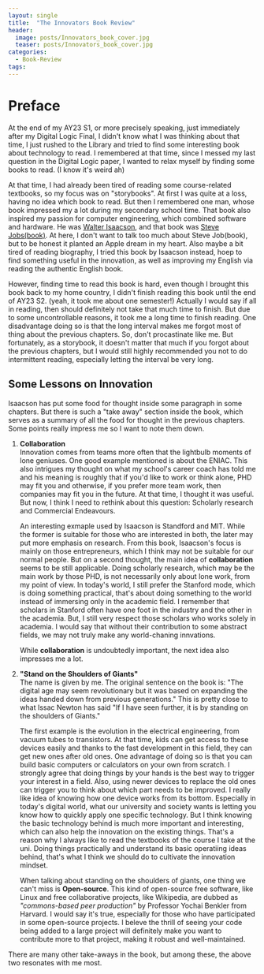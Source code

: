 ```yaml
---
layout: single
title:  "The Innovators Book Review"
header:
  image: posts/Innovators_book_cover.jpg
  teaser: posts/Innovators_book_cover.jpg
categories: 
  - Book-Review
tags:
---
```


# Preface
At the end of my AY23 S1, or more precisely speaking, just immediately after my Digital Logic Final, I didn't know what I was thinking about that time, I just rushed to the Library and tried to find some interesting book about technology to read. I remembered at that time, since I messed my last question in the Digital Logic paper, I wanted to relax myself by finding some books to read. (I know it's weird ah)

At that time, I had already been tired of reading some course-related textbooks, so my focus was on "storybooks". At first I was quite at a loss, having no idea which book to read. But then I remembered one man, whose book impressed my a lot during my secondary school time. That book also inspired my passion for computer engineering, which combined software and hardware. He was [Walter Isaacson](https://en.wikipedia.org/wiki/Walter_Isaacson), and that book was [Steve Jobs(book)](https://en.wikipedia.org/wiki/Steve_Jobs_(book)). At here, I don't want to talk too much about Steve Job(book), but to be honest it planted an Apple dream in my heart. Also maybe a bit tired of reading biography, I tried this book by Isaacson instead, hoep to find something useful in the innovation, as well as improving my English via reading the authentic English book.

However, finding time to read this book is hard, even though I brought this book back to my home country, I didn't finish reading this book until the end of AY23 S2. (yeah, it took me about one semester!) Actually I would say if all in reading, then should definitely not take that much time to finish. But due to some uncontrollable reasons, it took me a long time to finish reading. One disadvantage doing so is that the long interval makes me forgot most of thing about the previous chapters. So, don't procastinate like me. But fortunately, as a storybook, it doesn't matter that much if you forgot about the previous chapters, but I would still highly recommended you not to do intermittent reading, especially letting the interval be very long.

## Some Lessons on Innovation
Isaacson has put some food for thought inside some paragraph in some chapters. But there is such a "take away" section inside the book, which serves as a summary of all the food for thought in the previous chapters. Some points really impress me so I want to note them down.

1. **Collaboration** \
    Innovation comes from teams more often that the lightbulb moments of lone geniuses. One good example mentioned is about the ENIAC. This also intrigues my thought on what my school's career coach has told me and his meaning is roughly that if you'd like to work or think alone, PHD may fit you and otherwise, if you prefer more team work, then companies may fit you in the future. At that time, I thought it was useful. But now, I think I need to rethink about this question: Scholarly research and Commercial Endeavours.

    An interesting exmaple used by Isaacson is Standford and MIT. While the former is suitable for those who are interested in both, the later may put more emphasis on research. From this book, Isaacson's focus is mainly on those entrepreneurs, which I think may not be suitable for our normal people. But on a second thought, the main idea of **collaboration** seems to be still applicable. Doing scholarly research, which may be the main work by those PHD, is not necessarily only about lone work, from my point of view. In today's world, I still prefer the Stanford mode, which is doing something practical, that's about doing something to the world instead of immersing only in the academic field. I remember that scholars in Stanford often have one foot in the industry and the other in the academia. But, I still very respect those scholars who works solely in academia. I would say that without their contribution to some abstract fields, we may not truly make any world-chaning innvations.

    While **collaboration** is undoubtedly important, the next idea also impresses me a lot.

2. **"Stand on the Shoulders of Giants"** \
    The name is given by me. The original sentence on the book is: "The digital age may seem revolutionary but it was based on expanding the ideas handed down from previous generations." This is pretty close to what Issac Newton has said "If I have seen further, it is by standing on the shoulders of Giants."

    The first example is the evolution in the electrical engineering, from vacuum tubes to transistors. At that time, kids can get access to these devices easily and thanks to the fast development in this field, they can get new ones after old ones. One advantage of doing so is that you can build basic computers or calculators on your own from scratch. I strongly agree that doing things by your hands is the best way to trigger your interest in a field. Also, using newer devices to replace the old ones can trigger you to think about which part needs to be improved. I really like idea of knowing how one device works from its bottom. Especially in today's digital world, what our university and society wants is letting you know how to quickly apply one specific technology. But I think knowing the basic technology behind is much more important and interesting, which can also help the innovation on the existing things. That's a reason why I always like to read the textbooks of the course I take at the uni. Doing things practically and understand its basic operatiing ideas behind, that's what I think we should do to cultivate the innovation mindset.

    When talking about standing on the shoulders of giants, one thing we can't miss is **Open-source**. This kind of open-source free software, like Linux and free collaborative projects, like Wikipedia, are dubbed as *"commons-based peer production"* by Professor Yochai Benkler from Harvard. I would say it's true, especially for those who have participated in some open-source projects. I beleve the thrill of seeing your code being added to a large project will definitely make you want to contribute more to that project, making it robust and well-maintained.

There are many other take-aways in the book, but among these, the above two resonates with me most. 
